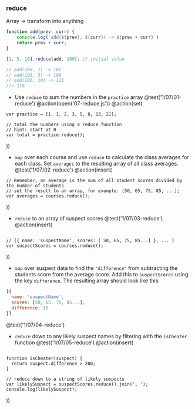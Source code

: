 ### reduce
Array -> transform into anything

```js
function add(prev, curr) {
    console.log(`add(${prev}, ${curr}) -> ${prev + curr}`)
    return prev + curr;
}

[1, 5, 10].reduce(add, 100); // initial value

// add(100, 1) -> 101
// add(101, 5) -> 106
// add(106, 10) -> 116
//> 116
```



+ Use `reduce` to sum the numbers in the `practice` array
@test('1/07/01-reduce')
@action(open('07-reduce.js'))
@action(set(
```
var practice = [1, 1, 2, 3, 5, 8, 13, 21];

// total the numbers using a reduce function
// hint: start at 0
var total = practice.reduce();
```
))

+ `map` over each course and use `reduce` to calculate the class averages for each class. Set `averages` to the resulting array of all class averages.
@test('1/07/02-reduce')
@action(insert(
```
// Remember, an average is the sum of all student scores divided by the number of students
// set the result to an array, for example: [50, 65, 75, 85, ...];
var averages = courses.reduce();
```
))

+ `reduce` to an array of suspect scores
@test('1/07/03-reduce')
@action(insert(
```

// [{ name: 'suspectName', scores: [ 50, 65, 75, 85...] }, ... ]
var suspectScores = courses.reduce();
```
))

+ `map` over suspect data to find the `"difference"` from subtracting the students score from the average score. Add this to `suspectScores` using the key `difference`. The resulting array should look like this:
```js
[{
  name: 'suspectName',
  scores: [50, 65, 75, 85...],
  difference: 15
}]
```
@test('1/07/04-reduce')


+ `reduce` down to any likely suspect names by filtering with the `isCheater` function
@test('1/07/05-reduce')
@action(insert(
```

function isCheater(suspect) {
  return suspect.difference > 200;
}

// reduce down to a string of likely suspects
var likelySuspect = suspectScores.reduce().join(', ');
console.log(likelySuspect);
```
))
